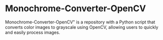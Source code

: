 # Monochrome-Converter-OpenCV
Monochrome-Converter-OpenCV" is a repository with a Python script that converts color images to grayscale using OpenCV, allowing users to quickly and easily process images.
